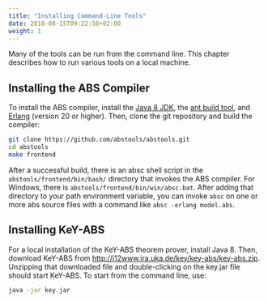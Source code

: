 ```yaml
---
title: "Installing Command-Line Tools"
date: 2018-08-15T09:22:58+02:00
weight: 1
---
```


Many of the tools can be run from the command line.  This chapter describes
how to run various tools on a local machine.

## Installing the ABS Compiler

To install the ABS compiler, install the [Java 8
JDK](https://java.com/en/download/ "Java 8 download site"), the [ant build
tool](https://ant.apache.org/ "apache ant homepage"), and
[Erlang](https://www.erlang-solutions.com/resources/download.html "Erlang binary distribution download") (version 20 or higher).  Then, clone the git
repository and build the compiler:

```bash
git clone https://github.com/abstools/abstools.git
cd abstools
make frontend
```

After a successful build, there is an absc shell script in the
`abstools/frontend/bin/bash/` directory that invokes the ABS compiler.  For
Windows, there is `abstools/frontend/bin/win/absc.bat`.  After adding that
directory to your path environment variable, you can invoke `absc` on one or
more abs source files with a command like `absc -erlang model.abs`.

## Installing KeY-ABS

For a local installation of the KeY-ABS theorem prover, install Java 8.  Then,
download KeY-ABS from http://i12www.ira.uka.de/key/key-abs/key-abs.zip.
Unzipping that downloaded file and double-clicking on the key.jar file should
start KeY-ABS.  To start from the command line, use:

```bash
java -jar key.jar
```
